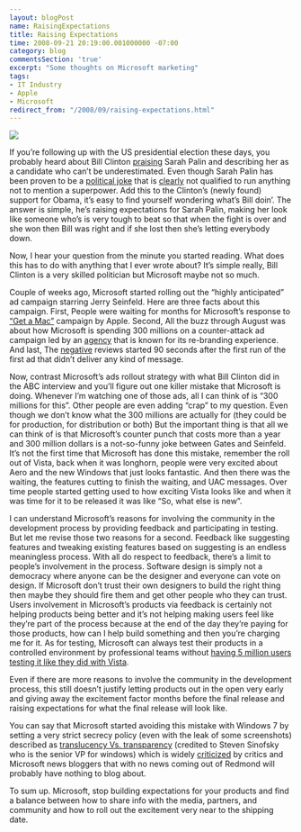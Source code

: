 ```yaml
---
layout: blogPost
name: RaisingExpectations
title: Raising Expectations
time: 2008-09-21 20:19:00.001000000 -07:00
category: blog
commentsSection: 'true'
excerpt: "Some thoughts on Microsoft marketing"
tags:
- IT Industry
- Apple
- Microsoft
redirect_from: "/2008/09/raising-expectations.html"
---
```

<img class="imageOnRight" src="{{ site.imgFolder_blog }}{{ page.name }}/WindowsGuy.jpg">

If you’re following up with the US presidential election these days, you probably heard about Bill Clinton [praising](http://blogs.abcnews.com/politicalradar/2008/09/bill-clinton-pr.html) Sarah Palin and describing her as a candidate who can’t be underestimated. Even though Sarah Palin has been proven to be a [political joke](http://www.youtube.com/watch?v=SlQo-IYNkwg) that is [clearly](http://www.youtube.com/watch?v=qaSECfQqty8) not qualified to run anything not to mention a superpower. Add this to the Clinton’s (newly found) support for Obama, it’s easy to find yourself wondering what’s Bill doin’. The answer is simple, he’s raising expectations for Sarah Palin, making her look like someone who’s is very tough to beat so that when the fight is over and she won then Bill was right and if she lost then she’s letting everybody down.

Now, I hear your question from the minute you started reading. What does this has to do with anything that I ever wrote about? It’s simple really, Bill Clinton is a very skilled politician but Microsoft maybe not so much.

Couple of weeks ago, Microsoft started rolling out the “highly anticipated” ad campaign starring Jerry Seinfeld. Here are three facts about this campaign. First, People were waiting for months for Microsoft’s response to [“Get a Mac”](http://en.wikipedia.org/wiki/Get_a_Mac) campaign by Apple. Second, All the buzz through August was about how Microsoft is spending 300 millions on a counter-attack ad campaign led by an [agency](http://www.cpbgroup.com/) that is known for its re-branding experience. And last, The [negative](http://blogs.zdnet.com/BTL/?p=9905) reviews started 90 seconds after the first run of the first ad that didn’t deliver any kind of message.

Now, contrast Microsoft’s ads rollout strategy with what Bill Clinton did in the ABC interview and you’ll figure out one killer mistake that Microsoft is doing. Whenever I’m watching one of those ads, all I can think of is “300 millions for this”. Other people are even adding “crap” to my question. Even though we don’t know what the 300 millions are actually for (they could be for production, for distribution or both) But the important thing is that all we can think of is that Microsoft’s counter punch that costs more than a year and 300 million dollars is a not-so-funny joke between Gates and Seinfeld. It’s not the first time that Microsoft has done this mistake, remember the roll out of Vista, back when it was longhorn, people were very excited about Aero and the new Windows that just looks fantastic. And then there was the waiting, the features cutting to finish the waiting, and UAC messages. Over time people started getting used to how exciting Vista looks like and when it was time for it to be released it was like “So, what else is new”.

I can understand Microsoft’s reasons for involving the community in the development process by providing feedback and participating in testing. But let me revise those two reasons for a second. Feedback like suggesting features and tweaking existing features based on suggesting is an endless meaningless process. With all do respect to feedback, there’s a limit to people’s involvement in the process. Software design is simply not a democracy where anyone can be the designer and everyone can vote on design. If Microsoft don’t trust their own designers to build the right thing then maybe they should fire them and get other people who they can trust. Users involvement in Microsoft’s products via feedback is certainly not helping products being better and it’s not helping making users feel like they’re part of the process because at the end of the day they’re paying for those products, how can I help build something and then you’re charging me for it. As for testing, Microsoft can always test their products in a controlled environment by professional teams without [having 5 million users testing it like they did with Vista](http://www.microsoft.com/presspass/press/2006/sep06/09-05WindowsVistaIndustryPR.mspx).

Even if there are more reasons to involve the community in the development process, this still doesn’t justify letting products out in the open very early and giving away the excitement factor months before the final release and raising expectations for what the final release will look like.

You can say that Microsoft started avoiding this mistake with Windows 7 by setting a very strict secrecy policy (even with the leak of some screenshots) described as [translucency Vs. transparency](http://www.microsoft2.net/2008/04/27/translucency-vs-transparency-blog-post/) (credited to Steven Sinofsky who is the senior VP for windows) which is widely [criticized](http://blogs.zdnet.com/microsoft/?p=1406) by critics and Microsoft news bloggers that with no news coming out of Redmond will probably have nothing to blog about.

To sum up. Microsoft, stop building expectations for your products and find a balance between how to share info with the media, partners, and community and how to roll out the excitement very near to the shipping date.
